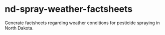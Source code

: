 # nd-spray-weather-factsheets
Generate factsheets regarding weather conditions for pesticide spraying in North Dakota.